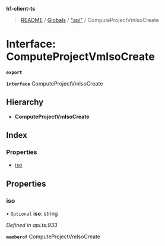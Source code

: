 **h1-client-ts**

> [README](../README.md) / [Globals](../globals.md) / ["api"](../modules/_api_.md) / ComputeProjectVmIsoCreate

# Interface: ComputeProjectVmIsoCreate

**`export`** 

**`interface`** ComputeProjectVmIsoCreate

## Hierarchy

* **ComputeProjectVmIsoCreate**

## Index

### Properties

* [iso](_api_.computeprojectvmisocreate.md#iso)

## Properties

### iso

• `Optional` **iso**: string

*Defined in api.ts:933*

**`memberof`** ComputeProjectVmIsoCreate
